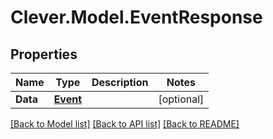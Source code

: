# Clever.Model.EventResponse
## Properties

Name | Type | Description | Notes
------------ | ------------- | ------------- | -------------
**Data** | [**Event**](Event.md) |  | [optional] 

[[Back to Model list]](../README.md#documentation-for-models) [[Back to API list]](../README.md#documentation-for-api-endpoints) [[Back to README]](../README.md)

